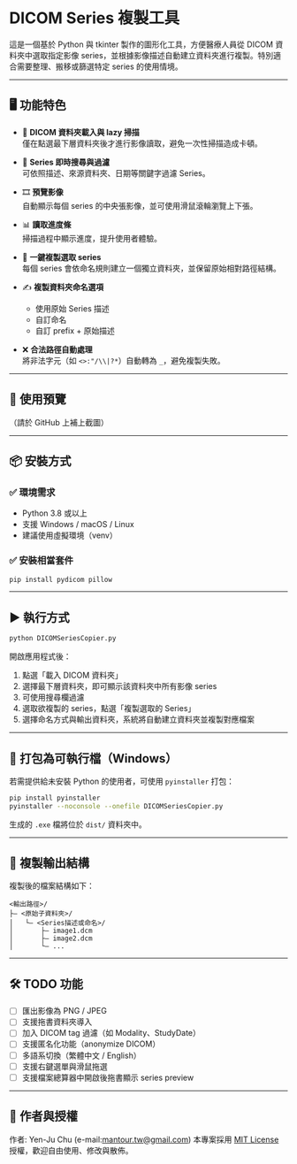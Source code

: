 # DICOM Series 複製工具

這是一個基於 Python 與 tkinter 製作的圖形化工具，方便醫療人員從 DICOM 資料夾中選取指定影像 series，並根據影像描述自動建立資料夾進行複製。特別適合需要整理、搬移或篩選特定 series 的使用情境。

---

## 🖥️ 功能特色

- 📂 **DICOM 資料夾載入與 lazy 掃描**  
  僅在點選最下層資料夾後才進行影像讀取，避免一次性掃描造成卡頓。

- 🔎 **Series 即時搜尋與過濾**  
  可依照描述、來源資料夾、日期等關鍵字過濾 Series。

- 🎞️ **預覽影像**  
  自動顯示每個 series 的中央張影像，並可使用滑鼠滾輪瀏覽上下張。

- 📊 **讀取進度條**  
  掃描過程中顯示進度，提升使用者體驗。

- 🧳 **一鍵複製選取 series**  
  每個 series 會依命名規則建立一個獨立資料夾，並保留原始相對路徑結構。

- ✍️ **複製資料夾命名選項**  
  - 使用原始 Series 描述  
  - 自訂命名  
  - 自訂 prefix + 原始描述  

- ❌ **合法路徑自動處理**  
  將非法字元（如 `<>:"/\\|?*`）自動轉為 `_`，避免複製失敗。

---

## 📸 使用預覽

（請於 GitHub 上補上截圖）

---

## 📦 安裝方式

### ✅ 環境需求

- Python 3.8 或以上
- 支援 Windows / macOS / Linux
- 建議使用虛擬環境（venv）

### ✅ 安裝相當套件

```bash
pip install pydicom pillow
```

---

## ▶️ 執行方式

```bash
python DICOMSeriesCopier.py
```

開啟應用程式後：

1. 點選「載入 DICOM 資料夾」
2. 選擇最下層資料夾，即可顯示該資料夾中所有影像 series
3. 可使用搜尋欄過濾
4. 選取欲複製的 series，點選「複製選取的 Series」
5. 選擇命名方式與輸出資料夾，系統將自動建立資料夾並複製對應檔案

---

## 🚀 打包為可執行檔（Windows）

若需提供給未安裝 Python 的使用者，可使用 `pyinstaller` 打包：

```bash
pip install pyinstaller
pyinstaller --noconsole --onefile DICOMSeriesCopier.py
```

生成的 `.exe` 檔將位於 `dist/` 資料夾中。

---

## 📁 複製輸出結構

複製後的檔案結構如下：

```
<輸出路徑>/
├— <原始子資料夾>/
│   └— <Series描述或命名>/
│       ├— image1.dcm
│       ├— image2.dcm
│       └— ...
```

---

## 🛠 TODO 功能

- [ ] 匯出影像為 PNG / JPEG
- [ ] 支援拖書資料夾導入
- [ ] 加入 DICOM tag 過濾（如 Modality、StudyDate）
- [ ] 支援匿名化功能（anonymize DICOM）
- [ ] 多語系切換（繁體中文 / English）
- [ ] 支援右鍵選單與滑鼠拖選
- [ ] 支援檔案總算器中開啟後拖書顯示 series preview

---

## 🙌 作者與授權
作者: Yen-Ju Chu (e-mail:mantour.tw@gmail.com)
本專案採用 [MIT License](LICENSE) 授權，歡迎自由使用、修改與散佈。

